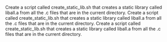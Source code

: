 Create a script called create_static_lib.sh that creates a static library called liball.a from all the .c files that are in the current directory.
Create a script called create_static_lib.sh that creates a static library called liball.a from all the .c files that are in the current directory.
Create a script called create_static_lib.sh that creates a static library called liball.a from all the .c files that are in the current directory.
